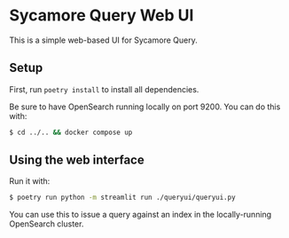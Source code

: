 # Sycamore Query Web UI

This is a simple web-based UI for Sycamore Query.

## Setup

First, run `poetry install` to install all dependencies.

Be sure to have OpenSearch running locally on port 9200. You can do this with:

```bash
$ cd ../.. && docker compose up
```

## Using the web interface

Run it with:

```bash
$ poetry run python -m streamlit run ./queryui/queryui.py
```

You can use this to issue a query against an index in the locally-running OpenSearch cluster.

